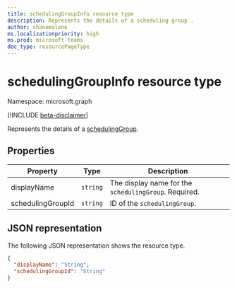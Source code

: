 ```yaml
---
title: schedulingGroupInfo resource type
description: Represents the details of a scheduling group .
author: shanemalone
ms.localizationpriority: high
ms.prod: microsoft-teams
doc_type: resourcePageType
---
```


# schedulingGroupInfo resource type

Namespace: microsoft.graph

[!INCLUDE [beta-disclaimer](../../includes/beta-disclaimer.md)]

Represents the details of a [schedulingGroup](schedulingGroup.md).

## Properties

| Property             | Type                          | Description            |
| -------------------- | ----------------------------- | ---------------------- |
| displayName          | `string`                      | The display name for the `schedulingGroup`. Required.      |
| schedulingGroupId    | `string`                      | ID of the `schedulingGroup`.  

## JSON representation

The following JSON representation shows the resource type.

<!-- {
  "blockType": "resource",
  "@odata.type": "microsoft.graph.schedulingGroupInfo"
}-->

```json
{
  "displayName": "String",
  "schedulingGroupId": "String"
}
```

<!-- uuid: 8fcb5dbc-d5aa-4681-8e31-b001d5168d79
2015-10-25 14:57:30 UTC -->

<!--
{
  "type": "#page.annotation",
  "description": "schedulingGroupInfo resource",
  "keywords": "",
  "section": "documentation",
  "tocPath": "",
  "suppressions": []
}
-->

